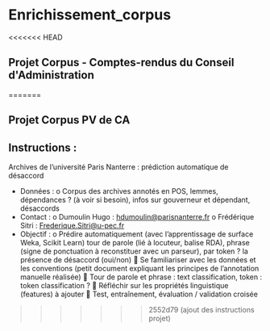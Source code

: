 # Enrichissement_corpus
<<<<<<< HEAD
## Projet Corpus - Comptes-rendus du Conseil d'Administration 
=======
## Projet Corpus PV de CA

## Instructions :

Archives de l’université Paris Nanterre : prédiction automatique de désaccord
- Données :
o Corpus des archives annotés en POS, lemmes, dépendances ? (à voir si besoin), infos sur gouverneur et dépendant, désaccords
- Contact :
o Dumoulin Hugo : hdumoulin@parisnanterre.fr
o Frédérique Sitri : Frederique.Sitri@u-pec.fr
- Objectif :
o Prédire automatiquement (avec l’apprentissage de surface Weka, Scikit Learn) tour de parole (lié à locuteur, balise RDA), phrase (signe de ponctuation à reconstituer avec un parseur), par token ? la présence de désaccord (oui/non)
 Se familiariser avec les données et les conventions (petit document expliquant les principes de l’annotation manuelle réalisée)
 Tour de parole et phrase : text classification, token : token classification ?
 Réfléchir sur les propriétés linguistique (features) à ajouter
 Test, entraînement, évaluation / validation croisée
>>>>>>> 2552d79 (ajout des instructions projet)
